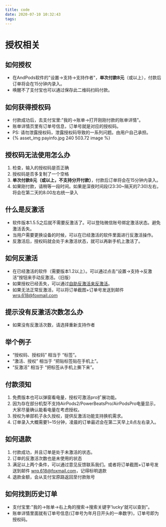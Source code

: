 ```yaml
---
title: code
date: 2020-07-10 10:32:43
tags:
---
```

# 授权相关

## 如何授权
* 在AndPods软件的"设置->支持->支持作者"，**单次付款8元**（或以上），付款后订单将会在15分钟内录入。
* 唤醒不了支付宝也可以通过保存此二维码扫码付款。

## 如何获得授权码
* 付款成功后，去支付宝里:"我的->账单->打开刚刚付款的账单详情"。
* 账单详情页里有订单号信息，订单号就是对应的授权码。
* PS: 请勿泄露授权码，泄露授权码导致的一系列问题。由用户自己承担。
* {% asset_img payinfo.jpg 240 503.72 image %}

## 授权码无法使用怎么办
1. 检查，输入的授权码是否正确
2. 授权码是否多复制了一个空格
3. **单次付款8元（或以上，不支持分开付款）**，付款后订单将会在15分钟内录入。
4. 如果刚付款，请稍等一段时间。如果是深夜时间段(23:30~隔天的7:30)左右，将会在第二天的8.00左右统一录入

## 什么是反激活
* 软件版本1.5.5之后就不需要反激活了。可以登陆微信账号绑定激活状态。避免激活丢失。
* 当用户需要更换设备的时候，可以在已经激活的软件里面进行反激活操作。
* 反激活后，授权码就会处于未激活状态，就可以再新手机上激活了。

## 如何反激活
* 在已经激活的软件（需要版本1.2以上）。可以通过点击“设置->支持->反激活”按钮来手动反激活。（旧版） 
* 如果授权已经丢失，可以通过<a href="https://www.andpods.cn/reset">自助反激活来反激活</a>。
* 如果无法正常反激活，可以将订单截图+订单号发送到邮件
    <a href="mailto:wrq.618@foxmail.com?subject=手动反激活&body=请输入订单号+附件带上订单截图">wrq.618@foxmail.com</a>
    
## 提示没有反激活次数怎么办
* 如果没有反激活次数，请选择重新支持作者

## 举个例子
* “授权码、授权码” 相当于 “标签”。
* “激活、授权” 相当于 “把贴标签贴在手机上”。
* “反激活” 相当于 “把标签从手机上撕下来”。

## 付款须知
1. 免费版本也可以弹窗看电量，授权可激活pro扩展功能。
2. 因为存在部分机型不支持AirPods2/PowerBeatsPro/AirPodsPro电量显示，大家尽量确认能看电量在考虑授权。
3. 授权为单部机子永久授权，提供反激活功能支持换机需求。
4. 订单录入大概需要1~15分钟，凌晨的订单最迟会在第二天早上8点左右录入。

## 如何退款
1. 付款成功，并且订单是处于未激活的状态。
2. 订单的反激活次数也是未使用的状态
3. 满足以上两个条件，可以通过意见反馈联系我们。或者将订单截图+订单号发送到邮件
    <a href="mailto:wrq.618@foxmail.com?subject=退款&body=请输入订单号+附件带上订单截图">wrq.618@foxmail.com</a>，记得标明退款
4. 退款金额，会从支付宝原路返回至付款账号

## 如何找到历史订单
* 支付宝里:"我的->账单->右上角的搜索->搜索关键字'lucky'就可以查到"。
* 账单详情里面就有订单号信息(订单号为年月日开头的一串数字)，订单号即为授权码。


